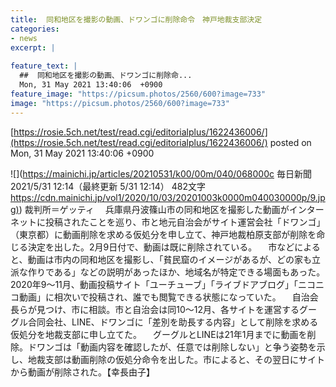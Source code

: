 ```yaml
---
title:  同和地区を撮影の動画、ドワンゴに削除命令　神戸地裁支部決定  
categories:
- news
excerpt: |
  
feature_text: |
  ##  同和地区を撮影の動画、ドワンゴに削除命...
  Mon, 31 May 2021 13:40:06  +0900
feature_image: "https://picsum.photos/2560/600?image=733"
image: "https://picsum.photos/2560/600?image=733"
---
```


[https://rosie.5ch.net/test/read.cgi/editorialplus/1622436006/](https://rosie.5ch.net/test/read.cgi/editorialplus/1622436006/)
posted on Mon, 31 May 2021 13:40:06  +0900

<!--more-->

![](https://mainichi.jp/articles/20210531/k00/00m/040/068000c 毎日新聞 2021/5/31 12:14（最終更新 5/31 12:14） 482文字 [https://cdn.mainichi.jp/vol1/2020/10/03/20201003k0000m040030000p/9.jpg)](https://cdn.mainichi.jp/vol1/2020/10/03/20201003k0000m040030000p/9.jpg)) 裁判所＝ゲッティ 　兵庫県丹波篠山市の同和地区を撮影した動画がインターネットに投稿されたことを巡り、市と地元自治会がサイト運営会社「ドワンゴ」（東京都）に動画削除を求める仮処分を申し立て、神戸地裁柏原支部が削除を命じる決定を出した。2月9日付で、動画は既に削除されている。 　市などによると、動画は市内の同和地区を撮影し、「貧民窟のイメージがあるが、どの家も立派な作りである」などの説明があったほか、地域名が特定できる場面もあった。2020年9〜11月、動画投稿サイト「ユーチューブ」「ライブドアブログ」「ニコニコ動画」に相次いで投稿され、誰でも閲覧できる状態になっていた。 　自治会長らが見つけ、市に相談。市と自治会は同10〜12月、各サイトを運営するグーグル合同会社、LINE、ドワンゴに「差別を助長する内容」として削除を求める仮処分を地裁支部に申し立てた。 　グーグルとLINEは21年1月までに動画を削除。ドワンゴは「動画内容を確認したが、任意では削除しない」と争う姿勢を示し、地裁支部は動画削除の仮処分命令を出した。市によると、その翌日にサイトから動画が削除された。【幸長由子】
